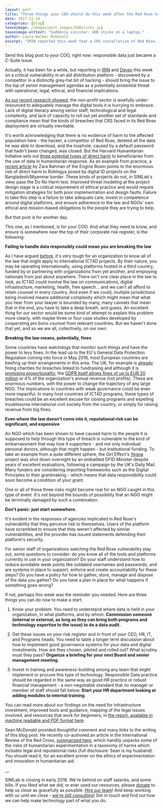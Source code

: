 ```yaml
---
layout: post
title: "Three things your COO should do this week after the Red Rose hack"
date: 2017-11-29
categories: [blog]
teaseimage: /images/post_images/USBsticks.jpg
teaseimage-alttext: "Suddenly sinister: USB sticks on a laptop."
author: Laura Walker McDonald
excerpt: "IRIN reported this week that a CRS installation of Red Rose, an online aid distribution management platform, had significant security vulnerabilities thanks to a default password that hadn't been changed. The resulting flurry of statements from the platform provider's lawyer, other users of the platform, and the hacker should tell you all you need to know about the perils of poor investment in responsible data and digital literacy."
---
```

Send this blog post to your COO, right now: responsible data just became a C-Suite issue.  

Actually, it has been for a while, but reporting in [IRIN](https://www.irinnews.org/investigations/2017/11/27/security-lapses-aid-agency-leave-beneficiary-data-risk) and [Devex](https://www.devex.com/news/new-security-concerns-raised-for-redrose-digital-payment-systems-91619) this week on a critical vulnerability in an aid distribution platform - discovered by a competitor in a distinctly grey-hat bit of hacking - should bring the issue to the top of senior management agendas as a potentially existential threat with operational, legal, ethical, and financial implications.

[As our recent research showed](http://simlab.org/blog/2017/05/26/do-good-data/), the non-profit sector is woefully under-resourced to adequately manage the digital tools it is hurrying to embrace. Lack of digital literacy among senior staff, technological and legal complexity, and lack of capacity to roll out yet another set of standards and compliance mean that the kinds of breaches that CRS faced in its Red Rose deployment are virtually inevitable.

It's worth acknowledging that there is no evidence of harm to the affected population here - the hacker, a competitor of Red Rose, deleted all the data he was able to download, and the loophole, caused by a default password that hadn't been changed, was closed. But the Harvard Humanitarian Initiative sets out [three potential types of direct harm](http://www.unocha.org/sites/dms/Documents/TB18_Data%20Responsibility_Online.pdf) to beneficiaries from the use of data in humanitarian response. As an example from practice, a [recent article](http://www.irinnews.org/opinion/2017/10/23/irresponsible-data-risks-registering-rohingya) by Zara Rahman of the Engine Room points to the enormous risk of direct harm to Rohingya posed by digital ID projects on the Bangladesh/Myanmar border. These kinds of projects do not, in SIMLab's view, pass the Do No Harm test. Improved threat modeling at the project design stage is a critical requirement of ethical practice and would require mitigation strategies for both poor implementation and design faults. Failure to take this step is a failure to take adequate care, invest in competence around digital platforms, and ensure adherence to the law and NGOs' own ethical and mission-based obligations to the people they are trying to help.

But that post is for another day.

This one, as I mentioned, is for your COO. And what they need to know, and ensure is somewhere near the top of their corporate risk register, is the following:

**Failing to handle data responsibly could mean you are breaking the law**

As I have argued [before](http://www.simlab.org/blog/2017/11/01/the-coming-culture-clash/), it's very tough for an organization to know all of the law that might apply to international ICT4D projects. By their nature, you may be operating internationally, using platforms hosted in a third country, funded by or partnering with organizations from yet another, and employing nationals from just about anywhere. There isn't one clear place in the law to look, as ICT4D could involve the law on communications, digital infrastructure, marketing, health, free speech... and we can't all afford to retain counsel in every country. And even if we could, multiple jurisdictions being involved means additional complexity which might mean that what you hear from your lawyer is bounded by many, many caveats that mean that in the end, you have to take a deep breath, and guess. An excellent thing for our sector would be some kind of attempt to explain this problem more clearly, with maybe three or four case studies developed by cooperating pro bono counsel from relevant countries. But we haven't done that yet, and so we are all, collectively, on our own.

**Breaking the law means, potentially, fines**

Some countries have watchdogs that monitor such things and have the power to levy fines. In the lead up to the EU's General Data Protection Regulation coming into force in May 2018, most European countries are beefing up their arrangements in this area. The UK, for example is [already](https://www.civilsociety.co.uk/news/ico-fines-11-charities-for-breaches-of-data-protection.html) fining charities for breaches linked to fundraising and although it is [promising proportionality](https://www.civilsociety.co.uk/technology/ico-will-be-proportional-in-its-approach-to-compliance.html), the [GDPR itself allows fines of up to EUR 20 million](https://www.eugdpr.org/key-changes.html) or 4% of the organization's annual revenue (not profits). These are enormous numbers, with the power to change the trajectory of any large NGO. The implications in countries with weak governance could be even more impactful. In many host countries of ICT4D programs, these types of breaches could be an excellent excuse for closing programs and expelling troublesome international civil society from the country, or simply for raising revenue from big fines.

**Even where the law doesn't come into it, reputational risk can be significant, and expensive**

An NGO which has been shown to have caused harm to the people it is supposed to help through this type of breach is vulnerable to the kind of embarrassment that may lose it supporters - and not only individual personal donors, although that might happen - but institutional funding. To take an example from a quite different sphere, the Girl Effect's [Yegna](http://www.girleffect.org/what-girls-need/articles/july16/august-launch/a-statement-from-girl-effect-about-yegna-and-our-work-with-dfid/) project was shut down overnight by an embattled DFID Minister despite years of excellent evaluations, following a campaign by the UK's Daily Mail. Many funders are considering importing frameworks such as the Digital Principles to their grantmaking - which means that data responsibility could soon become a condition of your grant.

One or all of these three risks might become real for an NGO caught in this type of event. It's not beyond the bounds of possibility that an NGO might be terminally damaged by such a combination.

**Don't panic: just start somewhere.**

It's evident in the responses of agencies implicated in Red Rose's vulnerability that they perceive risk to themselves. Users of the platform have scrambled to ensure that they weren't affected by similar vulnerabilities, and the provider has issued statements defending their platform's security.

For senior staff of organizations watching the Red Rose vulnerability play out, some questions to consider: do you know all of the tools and platforms currently in use in your organization? Do your staff understand how to reduce avoidable weak points like outdated usernames and passwords, and are systems in place to support, enforce and create accountability for these steps? Do you have a policy for how to gather, store, manage and dispose of the data you gather? Do you have a plan in place for what happens if something goes wrong?

If not, perhaps this week was the reminder you needed. Here are three things you can do now to make a start.

1. Know your problem. You need to understand where data is held in your organization, in what platforms, and by whom. **Commission someone (internal or external, as long as they can bring both programs and technology expertise to the issue) to do a data audit.**

2. Get these issues on your risk register and in front of your CEO, HR, IT, and Programs heads. You need to table a longer term discussion about how to implement good governance systems for your data and digital investments. How are they chosen, piloted and rolled out? What scrutiny must they pass? **Organize a briefing for your next Board and senior management meeting.**

3. Invest in training and awareness-building among any team that might implement or procure this type of technology. Responsible Data practice should be regarded in the same way as good HR practice or robust financial management - a non-negotiable standard that no manager or member of staff should fall below. **Start your HR department looking at adding modules to internal training.**

You can read more about our findings on the need for infrastructure investment, improved tools and guidance, mapping of the legal issues involved, and resources that work for beginners, in [the report, available in machine readable and PDF format here](http://www.simlab.org/resources/dogooddata).

Sean McDonald provided thoughtful comment and many links to the writing of this blog post. He recently co-authored an article in the International Review of the Red Cross, [summarized here](http://blogs.icrc.org/law-and-policy/2017/11/28/humanitarian-experimentation/), which handily unpacks some of the risks of humanitarian experimentation in a taxonomy of harms which includes legal and reputational risks (full disclosure: Sean is my husband). You should read it, for an excellent primer on the ethics of experimentation and innovation in humanitarian aid.

__

SIMLab is closing in early 2018. We're behind on staff salaries, and some bills. If you liked what we did, or ever used our resources, please [donate](https://www.paypal.me/simlab/35) to help us close as gracefully as possible. [Hire our team](http://simlab.org/team)! And keep working with us until we close - [we're still consulting!](http://www.simlab.org/services) Get in touch and find out how we can help make technology part of what you do.
